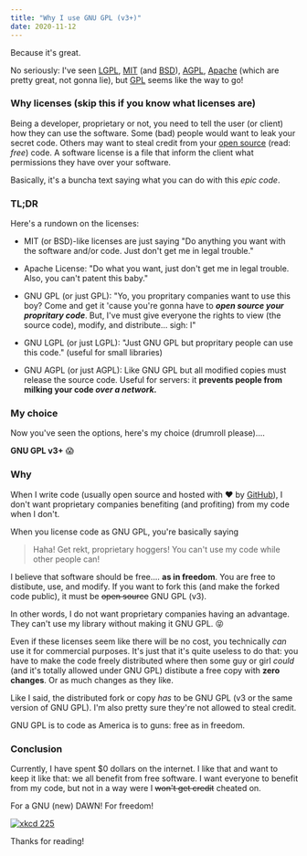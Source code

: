 ```yaml
---
title: "Why I use GNU GPL (v3+)"
date: 2020-11-12
---
```


Because it's great.

No seriously: I've seen [LGPL](https://en.wikipedia.org/wiki/GNU_Lesser_General_Public_License), [MIT](https://en.wikipedia.org/wiki/MIT_License) (and [BSD](https://en.wikipedia.org/wiki/BSD_licenses)), [AGPL](https://en.wikipedia.org/wiki/Affero_General_Public_License), [Apache](https://en.wikipedia.org/wiki/Apache_License) (which are pretty great, not gonna lie), but [GPL](https://en.wikipedia.org/wiki/GNU_General_Public_License) seems like the way to go!

### Why licenses (skip this if you know what licenses are)

Being a developer, proprietary or not, you need to tell the user (or client) how they can use the software. Some (bad) people would want to leak your secret code. 
Others may want to steal credit from your [open source](https://en.wikipedia.org/wiki/Open_source) (read: *free*) code. A software license is a file that inform the client what permissions they have over your software.

Basically, it's a buncha text saying what you can do with this *epic code*.

### TL;DR

Here's a rundown on the licenses:

 - MIT (or BSD)-like licenses are just saying "Do anything you want with the software and/or code. Just don't get me in legal trouble."

 - Apache License: "Do what you want, just don't get me in legal trouble. Also, you can't patent this baby."
 
 - GNU GPL (or just GPL): "Yo, you propritary companies want to use this boy? Come and get it 'cause you're gonna have to ***open source your propritary code***. But, I've must give everyone the rights to view (the source code), modify, and distribute... sigh: l"
 
 - GNU LGPL (or just LGPL): "Just GNU GPL but propritary people can use this code." (useful for small libraries)
 
 - GNU AGPL (or just AGPL): Like GNU GPL but all modified copies must release the source code. Useful for servers: it **prevents people from milking your code *over a network.***
 
### My choice
 
Now you've seen the options, here's my choice (drumroll please)....
 
**GNU GPL v3+** 😱 


### Why

When I write code (usually open source and hosted with ❤️  by [GitHub](https://github.com/)), I don't want proprietary companies benefiting (and profiting) from my code when I don't.

When you license code as GNU GPL, you're basically saying

> Haha! Get rekt, proprietary hoggers! You can't use my code while other people can!

I believe that software should be free.... **as in freedom**. You are free to distibute, use, and modify. If you want to fork this (and make the forked code public), it must be ~~open source~~ GNU GPL (v3).

In other words, I do not want proprietary companies having an advantage. They can't use my library without making it GNU GPL. 😝

Even if these licenses seem like there will be no cost, you technically *can* use it for commercial purposes.
It's just that it's quite useless to do that: you have to make the code freely distributed where then some guy or girl *could* (and it's totally allowed under GNU GPL) distibute a free copy with **zero changes**. Or as much changes as they like.

Like I said, the distributed fork or copy *has* to be GNU GPL (v3 or the same version of GNU GPL). I'm also pretty sure they're not allowed to steal credit.

GNU GPL is to code as America is to guns: free as in freedom.

### Conclusion

Currently, I have spent $0 dollars on the internet. I like that and want to keep it like that: we all benefit from free software. I want everyone to benefit from my code, but not in a way were I ~~won't get credit~~ cheated on.

For a GNU (new) DAWN! For freedom!

[![xkcd 225](https://imgs.xkcd.com/comics/open_source.png)](https://xkcd.com/225/)

Thanks for reading!
